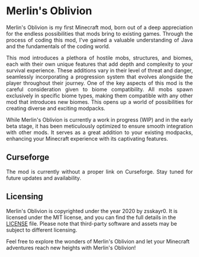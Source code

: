 # Merlin's Oblivion

<p align="justify">Merlin's Oblivion is my first Minecraft mod, born out of a deep appreciation for the endless possibilities that mods bring to existing games. Through the process of coding this mod, I've gained a valuable understanding of Java and the fundamentals of the coding world.</p>

<p align="justify">This mod introduces a plethora of hostile mobs, structures, and biomes, each with their own unique features that add depth and complexity to your survival experience. These additions vary in their level of threat and danger, seamlessly incorporating a progression system that evolves alongside the player throughout their journey. One of the key aspects of this mod is the careful consideration given to biome compatibility. All mobs spawn exclusively in specific biome types, making them compatible with any other mod that introduces new biomes. This opens up a world of possibilities for creating diverse and exciting modpacks.</p>

<p align="justify">While Merlin's Oblivion is currently a work in progress (WIP) and in the early beta stage, it has been meticulously optimized to ensure smooth integration with other mods. It serves as a great addition to your existing modpacks, enhancing your Minecraft experience with its captivating features.</p>

## Curseforge

<p align="justify">The mod is currently without a proper link on Curseforge. Stay tuned for future updates and availability.</p>

## Licensing

Merlin's Oblivion is copyrighted under the year 2020 by zsskayr0. It is licensed under the MIT license, and you can find the full details in the [LICENSE](./LICENSE) file. Please note that third-party software and assets may be subject to different licensing.

Feel free to explore the wonders of Merlin's Oblivion and let your Minecraft adventures reach new heights with Merlin's Oblivion!
